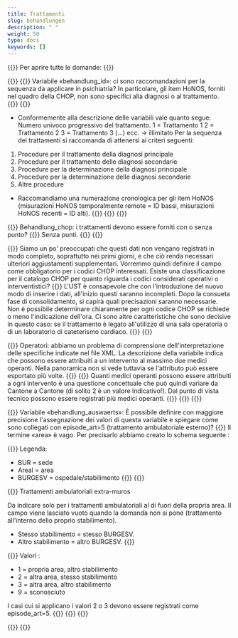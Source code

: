 ```yaml
---
title: Trattamenti
slug: behandlungen
description: " "
weight: 50
type: docs
keywords: []
---
```


{{<faqBlock>}}
Per aprire tutte le domande: {{<collapsibleGroupCommand groupId="behandlungen">}}

{{<numberedList>}}
{{<listItem>}}
Variabile «behandlung_id»: ci sono raccomandazioni per la sequenza da applicare in psichiatria? In particolare, gli item HoNOS, forniti nel quadro della CHOP, non sono specifici alla diagnosi o al trattamento.
{{<collapsibleBlock groupId="behandlungen">}}
{{<markdown>}}

- Conformemente alla descrizione delle variabili vale quanto segue:
Numero univoco progressivo del trattamento.
1 = Trattamento 1
2 = Trattamento 2
3 = Trattamento 3
(…) ecc. -> illimitato
Per la sequenza dei trattamenti si raccomanda di attenersi ai criteri seguenti:

1. Procedure per il trattamento della diagnosi principale
2. Procedure per il trattamento delle diagnosi secondarie
3. Procedure per la determinazione della diagnosi principale
4. Procedure per la determinazione delle diagnosi secondarie
5. Altre procedure

- Raccomandiamo una numerazione cronologica per gli item HoNOS (misurazioni HoNOS temporalmente remote = ID bassi, misurazioni HoNOS recenti = ID alti).
{{</markdown>}}
{{</collapsibleBlock>}}
{{</listItem>}}

{{<listItem>}}
Behandlung_chop: i trattamenti devono essere forniti con o senza punto?
{{<collapsibleBlock groupId="behandlungen">}}
Senza punti. 
{{</collapsibleBlock>}}
{{</listItem>}}

{{<listItem>}}
Siamo un po' preoccupati che questi dati non vengano registrati in modo completo, soprattutto nei primi giorni, e che ciò renda necessari ulteriori aggiustamenti supplementari. Vorremmo quindi definire il campo come obbligatorio per i codici CHOP interessati. Esiste una classificazione per il catalogo CHOP per quanto riguarda i codici considerati operativi o interventistici?
{{<collapsibleBlock groupId="behandlungen">}}
L'UST è consapevole che con l'introduzione del nuovo modo di inserire i dati, all'inizio questi saranno incompleti. Dopo la consueta fase di consolidamento, si capirà quali precisazioni saranno necessarie. Non è possibile determinare chiaramente per ogni codice CHOP se richiede o meno l'indicazione dell'ora. Ci sono altre caratteristiche che sono decisive in questo caso: se il trattamento è legato all'utilizzo di una sala operatoria o di un laboratorio di cateterismo cardiaco.
{{</collapsibleBlock>}}
{{</listItem>}}

{{<listItem>}}
Operatori: abbiamo un problema di comprensione dell'interpretazione delle specifiche indicate nel file XML. La descrizione della variabile indica che possono essere attribuiti a un intervento al massimo due medici operanti. Nella panoramica non si vede tuttavia se l'attributo può essere esportato più volte.
{{<insertImage image="Image1.jpg" class="edge max-w-90">}}
{{<collapsibleBlock groupId="behandlungen">}}
Quanti medici operanti possono essere attribuiti a ogni intervento è una questione concettuale che può quindi variare da Cantone a Cantone (di solito 2 è un valore indicativo!). Dal punto di vista tecnico possono essere registrati più medici operanti.
{{<insertImage image="Image2.png" class="edge max-w-90">}}
{{</collapsibleBlock>}}
{{</listItem>}}

{{<listItem>}}
Variabile «behandlung_auswaerts»: È possibile definire con maggiore precisione l'assegnazione dei valori di questa variabile e spiegare come sono collegati con episode_art=5 (trattamento ambulatoriale esterno)?
{{<collapsibleBlock groupId="behandlungen">}}
Il termine «area» è vago. Per precisarlo abbiamo creato lo schema seguente :

{{<markdown>}}
  Legenda:  

- BUR = sede
- Areal = area  
- BURGESV = ospedale/stabilimento
{{</markdown>}}
{{<insertImage image="Bild1.jpg" class="edge max-w-90">}}

{{<markdown>}}
Trattamenti ambulatoriali extra-muros

Da indicare solo per i trattamenti ambulatoriali al di fuori della propria area. Il campo viene lasciato vuoto quando la domanda non si pone (trattamento all'interno dello proprio stabilimento).

- Stesso stabilimento = stesso BURGESV.
- Altro stabilimento = altro BURGESV.
{{</markdown>}}

{{<markdown>}}
Valori :

- 1 = propria area, altro stabilimento
- 2 = altra area, stesso stabilimento
- 3 = altra area, altro stabilimento
- 9 = sconosciuto

I casi cui si applicano i valori 2 o 3 devono essere registrati come episode_art=5.
{{</markdown>}}
{{</collapsibleBlock>}}
{{</listItem>}}

{{</numberedList>}}
{{</faqBlock>}}
